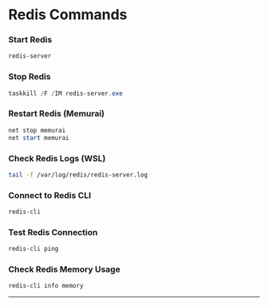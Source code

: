 # **Redis Commands**

### **Start Redis**
```powershell
redis-server
```

### **Stop Redis**
```powershell
taskkill /F /IM redis-server.exe
```

### **Restart Redis (Memurai)**
```powershell
net stop memurai
net start memurai
```

### **Check Redis Logs (WSL)**
```bash
tail -f /var/log/redis/redis-server.log
```

### **Connect to Redis CLI**
```powershell
redis-cli
```

### **Test Redis Connection**
```powershell
redis-cli ping
```

### **Check Redis Memory Usage**
```powershell
redis-cli info memory
```

---
